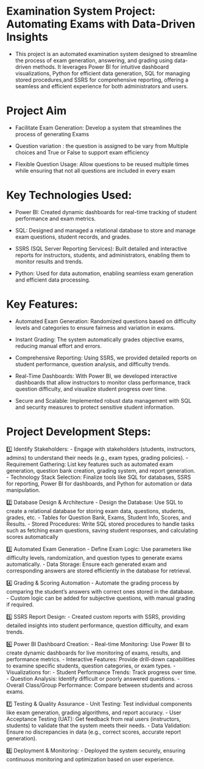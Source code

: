 # Examination System Project: Automating Exams with Data-Driven Insights
     
 - This project is an automated examination system designed to streamline the process of exam generation,
  answering, and grading using data-driven methods. 
  It leverages Power BI for intuitive dashboard visualizations, 
  Python for efficient data generation, 
  SQL for managing stored procedures,and SSRS for comprehensive 
  reporting, offering a seamless and efficient experience for both administrators and users.

      
# Project Aim

- Facilitate Exam Generation:
   Develop a system that streamlines the process of generating Exams

- Question variation :
   the question is assigned to be vary from Multiple choices and True or False to support exam efficiency  

- Flexible Question Usage:
   Allow questions to be reused multiple times while ensuring that not all questions are included in every exam


# Key Technologies Used:

- Power BI: Created dynamic dashboards for real-time tracking of student performance and exam metrics.

- SQL: Designed and managed a relational database to store and manage exam questions, student records, and grades.

- SSRS (SQL Server Reporting Services): Built detailed and interactive reports for
      instructors, students, and administrators, enabling them to monitor results and trends.

- Python: Used for data automation, enabling seamless exam generation and efficient data processing.


# Key Features:

- Automated Exam Generation: Randomized questions based on difficulty levels and categories to ensure fairness and variation in exams.

- Instant Grading: The system automatically grades objective exams, reducing manual effort and errors.

- Comprehensive Reporting: Using SSRS, we provided detailed reports on student performance, question analysis, and difficulty trends.

- Real-Time Dashboards: With Power BI, we developed interactive dashboards that allow instructors to monitor class performance,
                        track question difficulty, and visualize student progress over time.

- Secure and Scalable: Implemented robust data management with SQL and security measures to protect sensitive student information.

# Project Development Steps:

1️⃣ Identify Stakeholders: 
      - Engage with stakeholders (students, instructors, admins) to understand their needs (e.g., exam types, grading policies).
      - Requirement Gathering: List key features such as automated exam generation, question bank creation, grading system, and report generation.
      - Technology Stack Selection: Finalize tools like SQL for databases, SSRS for reporting, Power BI for dashboards, 
         and Python for automation or data manipulation.

2️⃣ Database Design & Architecture
     - Design the Database: Use SQL to create a relational database for storing exam data, questions, students, grades, etc.
     - Tables for Question Bank, Exams, Student Info, Scores, and Results.
     - Stored Procedures: Write SQL stored procedures to handle tasks such as fetching exam questions, 
        saving student responses, and calculating scores automatically

3️⃣ Automated Exam Generation
     - Define Exam Logic: Use parameters like difficulty levels, randomization, and question types to generate exams automatically.
     - Data Storage: Ensure each generated exam and corresponding answers are stored efficiently in the database for retrieval.

4️⃣ Grading & Scoring Automation
     - Automate the grading process by comparing the student’s answers with correct ones stored in the database.
     - Custom logic can be added for subjective questions, with manual grading if required.

5️⃣ SSRS Report Design: 
     - Created custom reports with SSRS, providing detailed insights into student performance, 
        question difficulty, and exam trends.

6️⃣ Power BI Dashboard Creation:
     - Real-time Monitoring: Use Power BI to create dynamic dashboards for live monitoring of exams, results, and performance metrics.
     - Interactive Features: Provide drill-down capabilities to examine specific students, question categories, or exam types.
     - Visualizations for:
          - Student Performance Trends: Track progress over time.
          - Question Analysis: Identify difficult or poorly answered questions.
          - Overall Class/Group Performance: Compare between students and across exams.

7️⃣ Testing & Quality Assurance
     - Unit Testing: Test individual components like exam generation, grading algorithms, and report accuracy.
     - User Acceptance Testing (UAT): Get feedback from real users (instructors, students) to validate that the system meets their needs.
     - Data Validation: Ensure no discrepancies in data (e.g., correct scores, accurate report generation).

8️⃣ Deployment & Monitoring: 
     - Deployed the system securely, ensuring continuous monitoring and optimization based on user experience.


